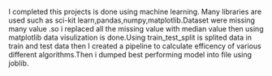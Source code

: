 I completed this projects is done using machine learning. Many libraries are used such as sci-kit learn,pandas,numpy,matplotlib.Dataset were missing many value .so i replaced all the missing value with median value then using matplotlib data visulization is done.Using train_test_split is splited data in train and test data then I created a pipeline to calculate efficency of various different algorithms.Then i dumped best performing model into file using joblib.
